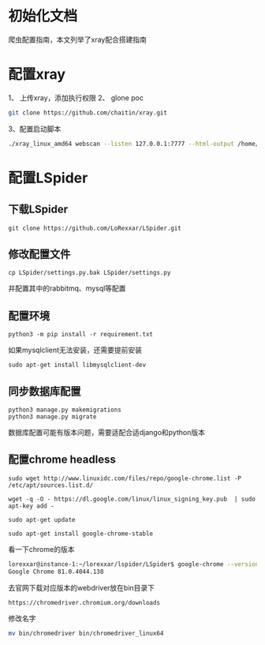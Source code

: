 # 初始化文档

爬虫配置指南，本文列举了xray配合搭建指南

# 配置xray

1、 上传xray，添加执行权限
2、 glone poc

```bash
git clone https://github.com/chaitin/xray.git
```

3、配置启动脚本

```bash
./xray_linux_amd64 webscan --listen 127.0.0.1:7777 --html-output /home/wwwroot/default/xray/a.html
```

# 配置LSpider

## 下载LSpider

```
git clone https://github.com/LoRexxar/LSpider.git
```

## 修改配置文件

```
cp LSpider/settings.py.bak LSpider/settings.py
```

并配置其中的rabbitmq、mysql等配置

## 配置环境

```
python3 -m pip install -r requirement.txt
```

如果mysqlclient无法安装，还需要提前安装

```
sudo apt-get install libmysqlclient-dev
```

## 同步数据库配置

```
python3 manage.py makemigrations
python3 manage.py migrate
```

数据库配置可能有版本问题，需要适配合适django和python版本

## 配置chrome headless

```
sudo wget http://www.linuxidc.com/files/repo/google-chrome.list -P /etc/apt/sources.list.d/

wget -q -O - https://dl.google.com/linux/linux_signing_key.pub  | sudo apt-key add -

sudo apt-get update

sudo apt-get install google-chrome-stable
```

看一下chrome的版本

```bash
lorexxar@instance-1:~/lorexxar/lspider/LSpider$ google-chrome --version
Google Chrome 81.0.4044.138 
```

去官网下载对应版本的webdriver放在bin目录下

```
https://chromedriver.chromium.org/downloads
```

修改名字
```bash
mv bin/chromedriver bin/chromedriver_linux64

```